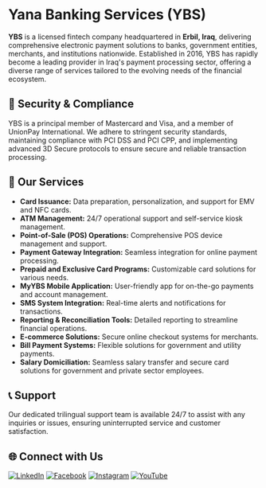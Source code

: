 # Yana Banking Services (YBS)

**YBS** is a licensed fintech company headquartered in **Erbil, Iraq**, delivering comprehensive electronic payment solutions to banks, government entities, merchants, and institutions nationwide. Established in 2016, YBS has rapidly become a leading provider in Iraq's payment processing sector, offering a diverse range of services tailored to the evolving needs of the financial ecosystem.

## 🔐 Security & Compliance

YBS is a principal member of Mastercard and Visa, and a member of UnionPay International. We adhere to stringent security standards, maintaining compliance with PCI DSS and PCI CPP, and implementing advanced 3D Secure protocols to ensure secure and reliable transaction processing.

## 💼 Our Services

- **Card Issuance:** Data preparation, personalization, and support for EMV and NFC cards.
- **ATM Management:** 24/7 operational support and self-service kiosk management.
- **Point-of-Sale (POS) Operations:** Comprehensive POS device management and support.
- **Payment Gateway Integration:** Seamless integration for online payment processing.
- **Prepaid and Exclusive Card Programs:** Customizable card solutions for various needs.
- **MyYBS Mobile Application:** User-friendly app for on-the-go payments and account management.
- **SMS System Integration:** Real-time alerts and notifications for transactions.
- **Reporting & Reconciliation Tools:** Detailed reporting to streamline financial operations.
- **E-commerce Solutions:** Secure online checkout systems for merchants.
- **Bill Payment Systems:** Flexible solutions for government and utility payments.
- **Salary Domiciliation:** Seamless salary transfer and secure card solutions for government and private sector employees. 

## 📞 Support

Our dedicated trilingual support team is available 24/7 to assist with any inquiries or issues, ensuring uninterrupted service and customer satisfaction.

## 🌐 Connect with Us

[![LinkedIn](https://img.shields.io/badge/LinkedIn-0077B5?style=for-the-badge&logo=linkedin&logoColor=white)](https://www.linkedin.com/company/ybservice)
[![Facebook](https://img.shields.io/badge/Facebook-1877F2?style=for-the-badge&logo=facebook&logoColor=white)](https://www.facebook.com/YBS.IQ/)
[![Instagram](https://img.shields.io/badge/Instagram-E4405F?style=for-the-badge&logo=instagram&logoColor=white)](https://www.instagram.com/ybs.iq/)
[![YouTube](https://img.shields.io/badge/YouTube-FF0000?style=for-the-badge&logo=youtube&logoColor=white)](https://www.youtube.com/@YanaBankingServices)
